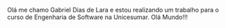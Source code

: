 Olá me chamo Gabriel Dias de Lara e estou realizando um trabalho para o curso de Engenharia de Software na Unicesumar. Olá Mundo!!!
